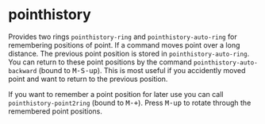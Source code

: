 # pointhistory

Provides two rings `pointhistory-ring` and `pointhistory-auto-ring`
for remembering positions of point.
If a command moves point over a long distance. The previous point position
is stored in `pointhistory-auto-ring`.
You can return to these point positions by the command `pointhistory-auto-backward` (bound to <kbd>M-S-up</kbd>).
This is most useful if you accidently moved point and want to return to the previous position.

If you want to remember a point position for later use you can call `pointhistory-point2ring` (bound to <kbd>M-+</kbd>).
Press <kbd>M-up</kbd> to rotate through the remembered point positions.
